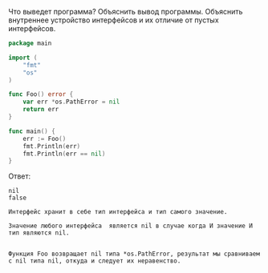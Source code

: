 Что выведет программа? Объяснить вывод программы. Объяснить внутреннее устройство интерфейсов и их отличие от пустых интерфейсов.

```go
package main

import (
	"fmt"
	"os"
)

func Foo() error {
	var err *os.PathError = nil
	return err
}

func main() {
	err := Foo()
	fmt.Println(err)
	fmt.Println(err == nil)
}
```

Ответ:
```
nil
false

Интерфейс хранит в себе тип интерфейса и тип самого значение.

Значение любого интерфейса  является nil в случае когда И значение И тип являются nil.


Функция Foo возвращает nil типа *os.PathError, результат мы сравниваем с nil типа nil, откуда и следует их неравенство.


```